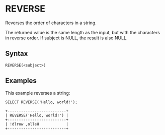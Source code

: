 # REVERSE

Reverses the order of characters in a string.

The returned value is the same length as the input, but with the characters in reverse order. If subject is NULL, the result is also NULL.

## Syntax

```scopeql
REVERSE(<subject>)
```

## Examples

This example reverses a string:

```scopeql
SELECT REVERSE('Hello, world!');
```

```
+--------------------------+
| REVERSE('Hello, world!') |
+--------------------------+
| !dlrow ,olleH            |
+--------------------------+
```
